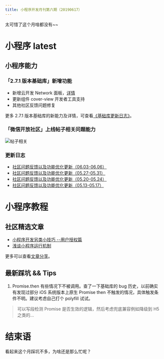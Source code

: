 ```yaml
---
title: 小程序开发月刊第六期（20190617）
---
```


太可惜了这个月啥都没有~~

<!--more-->

# 小程序 latest

## 小程序能力

### 「2.7.1 版本基础库」新增功能

- 新增云开发 Network 面板，[详情](https://developers.weixin.qq.com/miniprogram/dev/wxcloud/guide/debug.html)
- 更新组件 cover-view 开发者工具支持
- 其他社区反馈问题修复

更多 2.7.1 版本基础库的新能力及详情，可查看[《基础库更新日志》](https://developers.weixin.qq.com/miniprogram/dev/framework/release/)。

### 「微信开放社区」上线帖子相关问题能力

![帖子相关](http://km.oa.com/files/photos/pictures//20190617//1560737512_91.png)

### 更新日志

- [社区问题反馈以及功能优化更新（06.03-06.06）](https://developers.weixin.qq.com/community/develop/doc/00048cfe698378e701b86d72c56c01)
- [社区问题反馈以及功能优化更新（05.27-05.31）](https://developers.weixin.qq.com/community/develop/doc/000e00bc1d81e051aca8b759f56401)
- [社区问题反馈以及功能优化更新（05.20-05.24）](https://developers.weixin.qq.com/community/develop/doc/0002e212b94b58861ba81bbda56801)
- [社区问题反馈以及功能优化更新（05.13-05.17）](https://developers.weixin.qq.com/community/develop/doc/00000ec37743f0906a98518df51801)

# 小程序教程

## 社区精选文章

- [小程序开发另类小技巧 --用户授权篇](https://developers.weixin.qq.com/community/develop/article/doc/0000c42fea0668ff36b80d20451813)
- [浅谈小程序运行机制](https://developers.weixin.qq.com/community/develop/article/doc/0008a4c4f28f30fe3eb863b2750813)

更多可以查看[文章分享](https://developers.weixin.qq.com/community/develop/article)。

## 最新踩坑 && Tips

1. Promise.then 有些情况下不被调用。查了一下基础库的 bug 历史，以前确实有发现过部分 iOS 系统版本上原生 Promise then 不触发的情况，具体触发条件不明。建议考虑自己打个 polyfill 试试。

> 可以写段检测 Promise 是否生效的逻辑，然后考虑兜底兼容例如降级到 H5 之类的...

# 结束语

看起来这个月踩坑不多，为啥还是那么忙呢？

